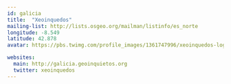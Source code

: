 ```yaml
---
id: galicia
title:  "Xeoinquedos"
mailing-list: http://lists.osgeo.org/mailman/listinfo/es_norte
longitude: -8.549
latitude: 42.878
avatar: https://pbs.twimg.com/profile_images/1361747996/xeoinquedos-logo.jpg

websites:
  main: http://galicia.geoinquietos.org
  twitter: xeoinquedos
---
```

